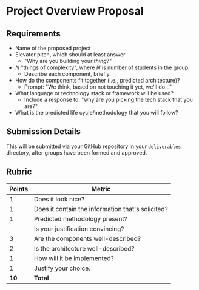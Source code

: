 # Project Overview Proposal

## Requirements
* Name of the proposed project
* Elevator pitch, which should at least answer
  * "Why are you building your _thing_?"
* _N_ "things of complexity", where _N_ is number of students in the group.
  * Describe each component, briefly.
* How do the components fit together (i.e., predicted architecture)?
    * Prompt: "We think, based on not touching it yet, we'll do..."
* What language or technology stack or framework will be used?
    * Include a response to: "why are you picking the tech stack that you are?"
* What is the predicted life cycle/methodology that you will follow?

## Submission Details
This will be submitted via your GitHub repository in your `deliverables` directory, after groups have been formed and approved.

## Rubric
| Points | Metric                                            |
| ------ | ------------------------------------------------- |
| 1      | Does it look nice?                                |
| 1      | Does it contain the information that's solicited? |
| 1      | &#9; Predicted methodology present?               |
|        | Is your justification convincing?                 |
| 3      | &#9; Are the components well-described?           |
| 2      | &#9; Is the architecture well-described?          |
| 1      | How will it be implemented?                       |
| 1      | Justify your choice.                              |
| **10** | **Total**                                         |
